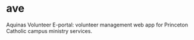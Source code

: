 # ave
Aquinas Volunteer E-portal: volunteer management web app for Princeton Catholic campus ministry services.
